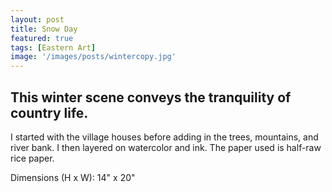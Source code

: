 ```yaml
---
layout: post
title: Snow Day
featured: true
tags: [Eastern Art]
image: '/images/posts/wintercopy.jpg'
---
```


## This winter scene conveys the tranquility of country life.

I started with the village houses before adding in the trees, mountains, and river bank. I then layered on watercolor and ink. The paper used is half-raw rice paper.

Dimensions (H x W): 14" x 20"